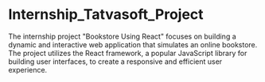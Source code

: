 # Internship_Tatvasoft_Project
The internship project "Bookstore Using React" focuses on building a dynamic and interactive web application that simulates an online bookstore. The project utilizes the React framework, a popular JavaScript library for building user interfaces, to create a responsive and efficient user experience.
